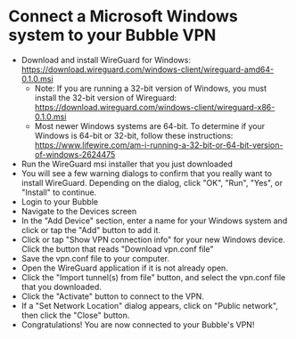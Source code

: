 # Connect a Microsoft Windows system to your Bubble VPN

  * Download and install WireGuard for Windows: https://download.wireguard.com/windows-client/wireguard-amd64-0.1.0.msi
    * Note: If you are running a 32-bit version of Windows, you must install the 32-bit version of Wireguard: https://download.wireguard.com/windows-client/wireguard-x86-0.1.0.msi
    * Most newer Windows systems are 64-bit. To determine if your Windows is 64-bit or 32-bit, follow these instructions: https://www.lifewire.com/am-i-running-a-32-bit-or-64-bit-version-of-windows-2624475
  * Run the WireGuard msi installer that you just downloaded
  * You will see a few warning dialogs to confirm that you really want to install WireGuard. Depending on the dialog, click "OK", "Run", "Yes", or "Install" to continue.
  * Login to your Bubble
  * Navigate to the Devices screen
  * In the "Add Device" section, enter a name for your Windows system and click or tap the "Add" button to add it.
  * Click or tap "Show VPN connection info" for your new Windows device. Click the button that reads "Download vpn.conf file"
  * Save the vpn.conf file to your computer.
  * Open the WireGuard application if it is not already open.
  * Click the "Import tunnel(s) from file" button, and select the vpn.conf file that you downloaded.
  * Click the "Activate" button to connect to the VPN.
  * If a "Set Network Location" dialog appears, click on "Public network", then click the "Close" button.
  * Congratulations! You are now connected to your Bubble's VPN!
